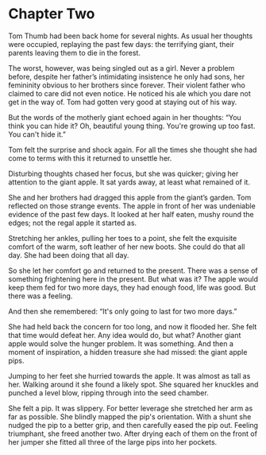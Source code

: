 # Chapter Two

Tom Thumb had been back home for several nights. As usual her thoughts were occupied, replaying the past few days: the terrifying giant, their parents leaving them to die in the forest.

The worst, however, was being singled out as a girl. Never a problem before, despite her father’s intimidating insistence he only had sons, her femininity obvious to her brothers since forever. Their violent father who claimed to care did not even notice. He noticed his ale which you dare not get in the way of. Tom had gotten very good at staying out of his way.

But the words of the motherly giant echoed again in her thoughts: “You think you can hide it? Oh, beautiful young thing. You're growing up too fast. You can't hide it.”

Tom felt the surprise and shock again. For all the times she thought she had come to terms with this it returned to unsettle her.

Disturbing thoughts chased her focus, but she was quicker; giving her attention to the giant apple. It sat yards away, at least what remained of it. 

She and her brothers had dragged this apple from the giant’s garden. Tom reflected on those strange events. The apple in front of her was undeniable evidence of the past few days. It looked at her half eaten, mushy round the edges; not the regal apple it started as.

Stretching her ankles, pulling her toes to a point, she felt the exquisite comfort of the warm, soft leather of her new boots. She could do that all day. She had been doing that all day.

So she let her comfort go and returned to the present. There was a sense of something frightening here in the present. But what was it? The apple would keep them fed for two more days, they had enough food, life was good. But there was a feeling. 

And then she remembered: “It's only going to last for two more days.”

She had held back the concern for too long, and now it flooded her. She felt that time would defeat her. Any idea would do, but what? Another giant apple would solve the hunger problem. It was something. And then a moment of inspiration, a hidden treasure she had missed: the giant apple pips.

Jumping to her feet she hurried towards the apple. It was almost as tall as her. Walking around it she found a likely spot. She squared her knuckles and punched a level blow, ripping through into the seed chamber.

She felt a pip. It was slippery. For better leverage she stretched her arm as far as possible. She blindly mapped the pip's orientation. With a shunt she nudged the pip to a better grip, and then carefully eased the pip out. Feeling triumphant, she freed another two. After drying each of them on the front of her jumper she fitted all three of the large pips into her pockets.
